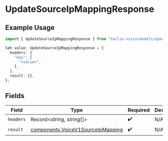 # UpdateSourceIpMappingResponse

## Example Usage

```typescript
import { UpdateSourceIpMappingResponse } from "twilio-voice/models/operations";

let value: UpdateSourceIpMappingResponse = {
  headers: {
    "key": [
      "<value>",
    ],
  },
  result: {},
};
```

## Fields

| Field                                                                                  | Type                                                                                   | Required                                                                               | Description                                                                            |
| -------------------------------------------------------------------------------------- | -------------------------------------------------------------------------------------- | -------------------------------------------------------------------------------------- | -------------------------------------------------------------------------------------- |
| `headers`                                                                              | Record<string, *string*[]>                                                             | :heavy_check_mark:                                                                     | N/A                                                                                    |
| `result`                                                                               | [components.VoiceV1SourceIpMapping](../../models/components/voicev1sourceipmapping.md) | :heavy_check_mark:                                                                     | N/A                                                                                    |